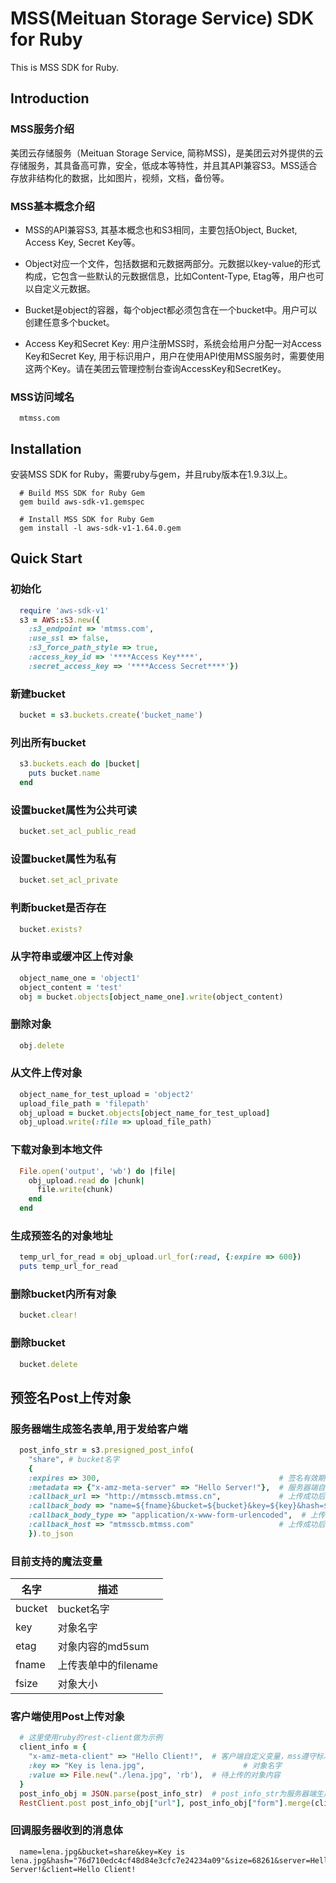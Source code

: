 # MSS(Meituan Storage Service) SDK for Ruby

This is MSS SDK for Ruby.

## Introduction

### MSS服务介绍
美团云存储服务（Meituan Storage Service, 简称MSS)，是美团云对外提供的云存储服务，其具备高可靠，安全，低成本等特性，并且其API兼容S3。MSS适合存放非结构化的数据，比如图片，视频，文档，备份等。

### MSS基本概念介绍
* MSS的API兼容S3, 其基本概念也和S3相同，主要包括Object, Bucket, Access Key, Secret Key等。

* Object对应一个文件，包括数据和元数据两部分。元数据以key-value的形式构成，它包含一些默认的元数据信息，比如Content-Type, Etag等，用户也可以自定义元数据。

* Bucket是object的容器，每个object都必须包含在一个bucket中。用户可以创建任意多个bucket。

* Access Key和Secret Key: 用户注册MSS时，系统会给用户分配一对Access Key和Secret Key, 用于标识用户，用户在使用API使用MSS服务时，需要使用这两个Key。请在美团云管理控制台查询AccessKey和SecretKey。

### MSS访问域名

```
  mtmss.com
```

## Installation

  安装MSS SDK for Ruby，需要ruby与gem，并且ruby版本在1.9.3以上。

```
  # Build MSS SDK for Ruby Gem
  gem build aws-sdk-v1.gemspec

  # Install MSS SDK for Ruby Gem
  gem install -l aws-sdk-v1-1.64.0.gem
```

## Quick Start

### 初始化

```ruby
  require 'aws-sdk-v1'
  s3 = AWS::S3.new({
    :s3_endpoint => 'mtmss.com',
    :use_ssl => false,
    :s3_force_path_style => true,
    :access_key_id => '****Access Key****',
    :secret_access_key => '****Access Secret****'})
```

### 新建bucket

```ruby
  bucket = s3.buckets.create('bucket_name')
```

### 列出所有bucket

```ruby
  s3.buckets.each do |bucket|
    puts bucket.name
  end
```

### 设置bucket属性为公共可读

```ruby
  bucket.set_acl_public_read
```

### 设置bucket属性为私有

```ruby
  bucket.set_acl_private
```

### 判断bucket是否存在

```ruby
  bucket.exists?
```

### 从字符串或缓冲区上传对象

```ruby
  object_name_one = 'object1'
  object_content = 'test'
  obj = bucket.objects[object_name_one].write(object_content)
```

### 删除对象

```ruby
  obj.delete
```

### 从文件上传对象

```ruby
  object_name_for_test_upload = 'object2'
  upload_file_path = 'filepath'
  obj_upload = bucket.objects[object_name_for_test_upload]
  obj_upload.write(:file => upload_file_path)
```

### 下载对象到本地文件

```ruby
  File.open('output', 'wb') do |file|
    obj_upload.read do |chunk|
      file.write(chunk)
    end
  end
```

### 生成预签名的对象地址
  
```ruby
  temp_url_for_read = obj_upload.url_for(:read, {:expire => 600})
  puts temp_url_for_read
```

### 删除bucket内所有对象

```ruby
  bucket.clear!
```

### 删除bucket

```ruby
  bucket.delete
```

## 预签名Post上传对象

### 服务器端生成签名表单,用于发给客户端

```ruby
  post_info_str = s3.presigned_post_info(
    "share", # bucket名字
    {
    :expires => 300,                                        # 签名有效期，单位秒
    :metadata => {"x-amz-meta-server" => "Hello Server!"},  # 服务器端自定义的变量，必须以"x-amz-meta-"为前缀
    :callback_url => "http://mtmsscb.mtmss.cn",             # 上传成功后的回调url
    :callback_body => "name=${fname}&bucket=${bucket}&key=${key}&hash=${etag}&size=${fsize}&server=${x-amz-meta-server}&client=${x-amz-meta-client}",  # 上传成功后回调的内容，可以引用魔法变量和自定义变量
    :callback_body_type => "application/x-www-form-urlencoded",  # 上传成功后回调的Content-Type
    :callback_host => "mtmsscb.mtmss.com"                   # 上传成功后回调http header中的host，默认为callback_url中的host
    }).to_json
```

### 目前支持的魔法变量
| 名字   | 描述                 |
|--------|----------------------|
| bucket | bucket名字           |
| key    | 对象名字             |
| etag   | 对象内容的md5sum     |
| fname  | 上传表单中的filename |
| fsize  | 对象大小             | 

### 客户端使用Post上传对象

```ruby
  # 这里使用ruby的rest-client做为示例
  client_info = {
    "x-amz-meta-client" => "Hello Client!",  # 客户端自定义变量，mss遵守标准S3协议，post表单最后一项必须是对象内容，因此客户端自定义的变量要写在value之前
    :key => "Key is lena.jpg",                      # 对象名字
    :value => File.new("./lena.jpg", 'rb'),  # 待上传的对象内容
  }
  post_info_obj = JSON.parse(post_info_str)  # post_info_str为服务器端生成的签名表单对象，包括url和form，其中form为表单内容，url为上传要用到的url
  RestClient.post post_info_obj["url"], post_info_obj["form"].merge(client_info)  # 与客户端自定义的表单内容合并后使用rest-client上传
```

### 回调服务器收到的消息体

```
  name=lena.jpg&bucket=share&key=Key is lena.jpg&hash="76d710edc4cf48d84e3cfc7e24234a09"&size=68261&server=Hello Server!&client=Hello Client!
```
